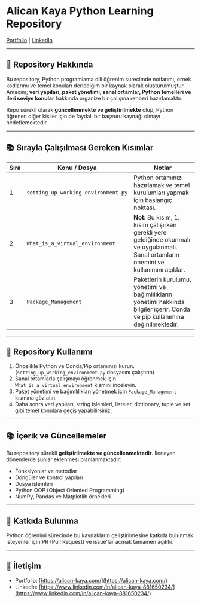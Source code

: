 # Alican Kaya Python Learning Repository

[Portfolio](https://alican-kaya.com/) | [LinkedIn](https://www.linkedin.com/in/alican-kaya-881650234/)

---

## 📌 Repository Hakkında

Bu repository, Python programlama dili öğrenim sürecimde notlarımı, örnek kodlarımı ve temel konuları derlediğim bir kaynak olarak oluşturulmuştur. Amacım; **veri yapıları, paket yönetimi, sanal ortamlar, Python temelleri ve ileri seviye konular** hakkında organize bir çalışma rehberi hazırlamaktır.

Repo sürekli olarak **güncellenmekte ve geliştirilmekte** olup, Python öğrenen diğer kişiler için de faydalı bir başvuru kaynağı olmayı hedeflemektedir.

---

## 📚 Sırayla Çalışılması Gereken Kısımlar

| Sıra | Konu / Dosya                        | Notlar                                                                                                                                   |
| ---- | ----------------------------------- | ---------------------------------------------------------------------------------------------------------------------------------------- |
| 1    | `setting_up_working_environment.py` | Python ortamınızı hazırlamak ve temel kurulumları yapmak için başlangıç noktası.                                                         |
| 2    | `What_is_a_virtual_environment`     | **Not:** Bu kısım, 1. kısım çalışırken gerekli yere geldiğinde okunmalı ve uygulanmalı. Sanal ortamların önemini ve kullanımını açıklar. |
| 3    | `Package_Management`                | Paketlerin kurulumu, yönetimi ve bağımlılıkların yönetimi hakkında bilgiler içerir. Conda ve pip kullanımına değinilmektedir.            |

---

## 🚀 Repository Kullanımı

1. Öncelikle Python ve Conda/Pip ortamınızı kurun. (`setting_up_working_environment.py` dosyasını çalıştırın)
2. Sanal ortamlarla çalışmayı öğrenmek için `What_is_a_virtual_environment` kısmını inceleyin.
3. Paket yönetimi ve bağımlılıkları yönetmek için `Package_Management` kısmına göz atın.
4. Daha sonra veri yapıları, string işlemleri, listeler, dictionary, tuple ve set gibi temel konulara geçiş yapabilirsiniz.

---

## 📚 İçerik ve Güncellemeler

Bu repository sürekli **geliştirilmekte ve güncellenmektedir**. İlerleyen dönemlerde şunlar eklenmesi planlanmaktadır:

* Fonksiyonlar ve metodlar
* Döngüler ve kontrol yapıları
* Dosya işlemleri
* Python OOP (Object Oriented Programming)
* NumPy, Pandas ve Matplotlib örnekleri

---

## 🤝 Katkıda Bulunma

Python öğrenimi sürecinde bu kaynakların geliştirilmesine katkıda bulunmak isteyenler için PR (Pull Request) ve issue'lar açmak tamamen açıktır.

---

## 📌 İletişim

* Portfolio: [https://alican-kaya.com/](https://alican-kaya.com/)
* LinkedIn: [https://www.linkedin.com/in/alican-kaya-881650234/](https://www.linkedin.com/in/alican-kaya-881650234/)
